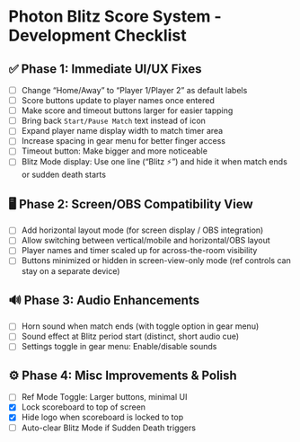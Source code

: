 
# Photon Blitz Score System - Development Checklist

## ✅ Phase 1: Immediate UI/UX Fixes
- [ ] Change “Home/Away” to “Player 1/Player 2” as default labels
- [ ] Score buttons update to player names once entered
- [ ] Make score and timeout buttons larger for easier tapping
- [ ] Bring back `Start/Pause Match` text instead of icon
- [ ] Expand player name display width to match timer area
- [ ] Increase spacing in gear menu for better finger access
- [ ] Timeout button: Make bigger and more noticeable
- [ ] Blitz Mode display: Use one line (“Blitz ⚡”) and hide it when match ends or sudden death starts

## 🖥️ Phase 2: Screen/OBS Compatibility View
- [ ] Add horizontal layout mode (for screen display / OBS integration)
- [ ] Allow switching between vertical/mobile and horizontal/OBS layout
- [ ] Player names and timer scaled up for across-the-room visibility
- [ ] Buttons minimized or hidden in screen-view-only mode (ref controls can stay on a separate device)

## 🔊 Phase 3: Audio Enhancements
- [ ] Horn sound when match ends (with toggle option in gear menu)
- [ ] Sound effect at Blitz period start (distinct, short audio cue)
- [ ] Settings toggle in gear menu: Enable/disable sounds

## ⚙️ Phase 4: Misc Improvements & Polish
- [ ] Ref Mode Toggle: Larger buttons, minimal UI
- [x] Lock scoreboard to top of screen
- [x] Hide logo when scoreboard is locked to top
- [ ] Auto-clear Blitz Mode if Sudden Death triggers
